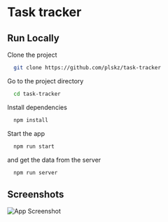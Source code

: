 # Task tracker


## Run Locally

Clone the project

```bash
  git clone https://github.com/plskz/task-tracker
```

Go to the project directory

```bash
  cd task-tracker
```

Install dependencies

```bash
  npm install
```

Start the app

```bash
  npm run start
```

and get the data from the server

```bash
  npm run server
```

## Screenshots

![App Screenshot](https://via.placeholder.com/468x300?text=App+Screenshot+Here)

